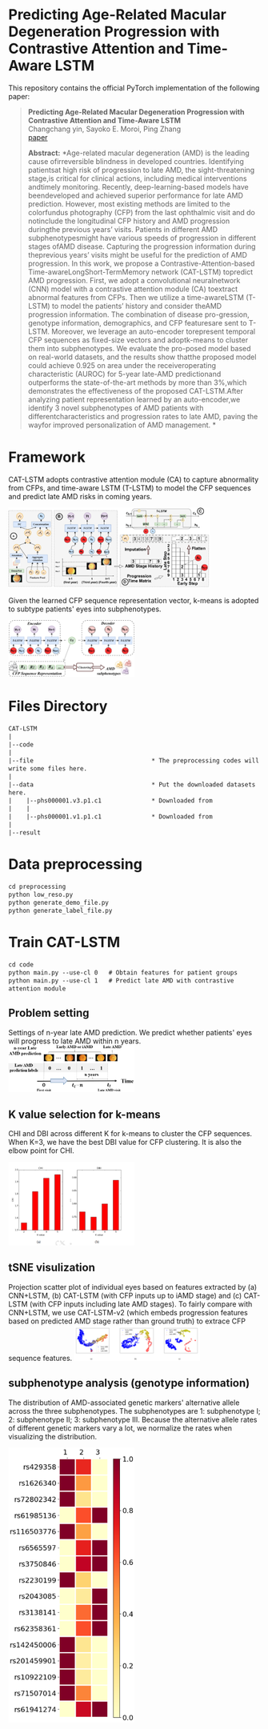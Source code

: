 # Predicting Age-Related Macular Degeneration Progression with Contrastive Attention and Time-Aware LSTM

This repository contains the official PyTorch implementation of the following paper:

> **Predicting Age-Related Macular Degeneration Progression with Contrastive Attention and Time-Aware LSTM**<br>
> Changchang yin, Sayoko E. Moroi, Ping Zhang<br>
> [paper]()
>
> **Abstract:** *Age-related macular degeneration (AMD) is the leading cause ofirreversible blindness in developed countries. Identifying patientsat high risk of progression to late AMD, the sight-threatening stage,is critical for clinical actions, including medical interventions andtimely monitoring. Recently, deep-learning-based models have beendeveloped and achieved superior performance for late AMD prediction. However, most existing methods are limited to the colorfundus photography (CFP) from the last ophthalmic visit and do notinclude the longitudinal CFP history and AMD progression duringthe previous years’ visits. Patients in different AMD subphenotypesmight have various speeds of progression in different stages ofAMD disease. Capturing the progression information during theprevious years’ visits might be useful for the prediction of AMD progression. In this work, we propose a Contrastive-Attention-based Time-awareLongShort-TermMemory network (CAT-LSTM) topredict AMD progression. First, we adopt a convolutional neuralnetwork (CNN) model with a contrastive attention module (CA) toextract abnormal features from CFPs. Then we utilize a time-awareLSTM (T-LSTM) to model the patients’ history and consider theAMD progression information. The combination of disease pro-gression, genotype information, demographics, and CFP featuresare sent to T-LSTM. Moreover, we leverage an auto-encoder torepresent temporal CFP sequences as fixed-size vectors and adoptk-means to cluster them into subphenotypes. We evaluate the pro-posed model based on real-world datasets, and the results show thatthe proposed model could achieve 0.925 on area under the receiveroperating characteristic (AUROC) for 5-year late-AMD predictionand outperforms the state-of-the-art methods by more than 3%,which demonstrates the effectiveness of the proposed CAT-LSTM.After analyzing patient representation learned by an auto-encoder,we identify 3 novel subphenotypes of AMD patients with differentcharacteristics and progression rates to late AMD, paving the wayfor improved personalization of AMD management. *


# Framework
CAT-LSTM adopts contrastive attention module (CA) to capture abnormality from CFPs, and time-aware LSTM (T-LSTM) to model the CFP sequences and predict late AMD risks in coming years.

<img src="src/framework.pdf" width=80%>

Given the learned CFP sequence representation vector, k-means is adopted to subtype patients' eyes into subphenotypes.

<img src="src/clustering.pdf" width=50%>

# Files Directory
    CAT-LSTM
    |
    |--code
    |
    |--file                                 * The preprocessing codes will write some files here.
    |
    |--data                                 * Put the downloaded datasets here.
    |    |--phs000001.v3.p1.c1				* Downloaded from 
    |    |    
    |    |--phs000001.v1.p1.c1              * Downloaded from 
    |
    |--result



# Data preprocessing
```
cd preprocessing
python low_reso.py
python generate_demo_file.py
python generate_label_file.py
```


# Train CAT-LSTM
```
cd code
python main.py --use-cl 0	# Obtain features for patient groups
python main.py --use-cl 1	# Predict late AMD with contrastive attention module
```

## Problem setting
Settings of n-year late AMD prediction. We predict whether patients' eyes will progress to late AMD within n years. 
<img src="src/setting.png" width=50%>

## K value selection for k-means
CHI and DBI across different K for k-means to cluster the CFP sequences. When K=3,  we have the best DBI value for CFP clustering. It is also the elbow point for CHI.

<img src="src/k-selection.png" width=50%>

## tSNE visulization
Projection scatter plot of individual eyes based on features extracted by (a) CNN+LSTM, (b) CAT-LSTM (with CFP inputs up to iAMD stage) and (c) CAT-LSTM (with CFP inputs including late AMD stages).  To fairly compare with CNN+LSTM, we use CAT-LSTM-v2 (which embeds progression features based on predicted AMD stage rather than ground truth) to extrace CFP sequence features.
<img src="src/tsne.png" width=50%>

## subphenotype analysis (genotype information)
The distribution of AMD-associated genetic markers' alternative allele across the three subphenotypes. The subphenotypes are 1: subphenotype I; 2: subphenotype II; 3: subphenotype III.  Because the alternative allele rates of different genetic markers vary a lot, we normalize the rates when visualizing the distribution.

<img src="src/genotype.png" width=50%>


